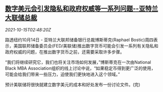 <!--1634266862000-->
[数字美元会引发隐私和政府权威等一系列问题--亚特兰大联储总裁](https://cn.reuters.com/article/us-atlanta-fed-digital-dollar-1015-idCNKBS2H507X)
------

<div><i>2021-10-15T02:48:20Z</i></div><p>路透纽约10月14日 - 亚特兰大联邦储备银行总裁博斯蒂克(Raphael Bostic)周四表示，美国联邦储备委员会(FED/美联储)推出数字货币可能会引发一系列有关隐私和政府权威的问题，在推出数字货币之前，还需要采取许多步骤。</p><p>“我们将继续研究它，我们也将关注市场如何发展，”博斯蒂克在一次由National Black MBA Association组织的线上讨论中说，“如果稳定币得到更广泛的使用，可能会给我们带来一些压力，迫使我们更快地进入这个领域。”</p><p>预计美联储将很快就建立数字美元的成本和好处发布一份讨论文件。(完)</p>
